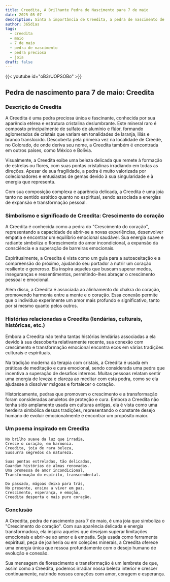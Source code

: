 ```yaml
---
title: Creedita, A Brilhante Pedra de Nascimento para 7 de maio
date: 2025-05-07
description: Sinta a importância de Creedita, a pedra de nascimento de 7 de maio que simboliza Crescimento do coração. Deixe que sua beleza e significado iluminem seu dia.
author: 365dias
tags:
  - creedita
  - maio
  - 7 de maio
  - pedra de nascimento
  - pedra preciosa
  - joia
draft: false
---
```


{{< youtube id="oB3rUOPSOBo" >}}


## Pedra de nascimento para 7 de maio: Creedita

### Descrição de Creedita

A Creedita é uma pedra preciosa única e fascinante, conhecida por sua aparência etérea e estrutura cristalina deslumbrante. Este mineral raro é composto principalmente de sulfato de alumínio e flúor, formando aglomerados de cristais que variam em tonalidades de laranja, lilás e branco translúcido. Descoberta pela primeira vez na localidade de Creede, no Colorado, de onde deriva seu nome, a Creedita também é encontrada em outros países, como México e Bolívia.

Visualmente, a Creedita exibe uma beleza delicada que remete à formação de estrelas ou flores, com suas pontas cristalinas irradiando em todas as direções. Apesar de sua fragilidade, a pedra é muito valorizada por colecionadores e entusiastas de gemas devido à sua singularidade e à energia que representa.

Com sua composição complexa e aparência delicada, a Creedita é uma joia tanto no sentido estético quanto no espiritual, sendo associada a energias de expansão e transformação pessoal.

### Simbolismo e significado de Creedita: Crescimento do coração

A Creedita é conhecida como a pedra do "Crescimento do coração", representando a capacidade de abrir-se a novas experiências, desenvolver empatia e encontrar um equilíbrio emocional saudável. Sua energia suave e radiante simboliza o florescimento do amor incondicional, a expansão da consciência e a superação de barreiras emocionais.

Espiritualmente, a Creedita é vista como um guia para a autoaceitação e a compreensão do próximo, ajudando seu portador a nutrir um coração resiliente e generoso. Ela inspira aqueles que buscam superar medos, inseguranças e ressentimentos, permitindo-lhes abraçar o crescimento pessoal e emocional.

Além disso, a Creedita é associada ao alinhamento do chakra do coração, promovendo harmonia entre a mente e o coração. Essa conexão permite que o indivíduo experimente um amor mais profundo e significativo, tanto por si mesmo quanto pelos outros.

### Histórias relacionadas a Creedita (lendárias, culturais, históricas, etc.)

Embora a Creedita não tenha tantas histórias lendárias associadas a ela devido à sua descoberta relativamente recente, sua conexão com crescimento e transformação emocional encontra ecos em várias tradições culturais e espirituais.

Na tradição moderna da terapia com cristais, a Creedita é usada em práticas de meditação e cura emocional, sendo considerada uma pedra que incentiva a superação de desafios internos. Muitas pessoas relatam sentir uma energia de leveza e clareza ao meditar com esta pedra, como se ela ajudasse a dissolver mágoas e fortalecer o coração.

Historicamente, pedras que promovem o crescimento e a transformação foram consideradas amuletos de proteção e cura. Embora a Creedita não tenha sido amplamente usada em culturas antigas, ela é vista como uma herdeira simbólica dessas tradições, representando o constante desejo humano de evoluir emocionalmente e encontrar um propósito maior.

### Um poema inspirado em Creedita

```
No brilho suave da luz que irradia,  
Cresce o coração, em harmonia.  
Creedita, joia de rara beleza,  
Sussurra segredos da natureza.  

Suas pontas estreladas, tão delicadas,  
Guardam histórias de almas renovadas.  
Uma promessa de amor incondicional,  
Transformação do espírito, transcendental.  

Do passado, mágoas deixa para trás,  
No presente, ensina a viver em paz.  
Crescimento, esperança, e emoção,  
Creedita desperta o mais puro coração.  
```

### Conclusão

A Creedita, pedra de nascimento para 7 de maio, é uma joia que simboliza o "Crescimento do coração". Com sua aparência delicada e energia transformadora, ela inspira aqueles que desejam superar limitações emocionais e abrir-se ao amor e à empatia. Seja usada como ferramenta espiritual, peça de joalheria ou em coleções minerais, a Creedita oferece uma energia única que ressoa profundamente com o desejo humano de evolução e conexão.

Sua mensagem de florescimento e transformação é um lembrete de que, assim como a Creedita, podemos irradiar nossa beleza interior e crescer continuamente, nutrindo nossos corações com amor, coragem e esperança.